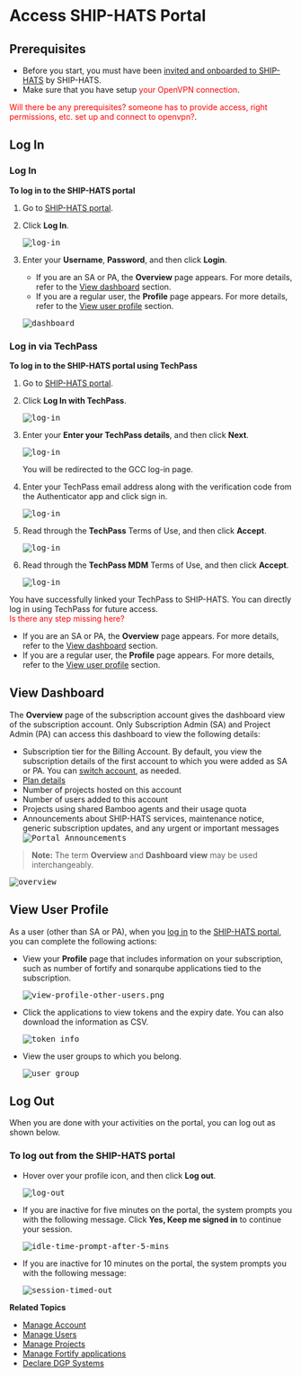 # Access SHIP-HATS Portal

<!--
**Topics**
- [Prerequisites](#prerequisites)
- [Log In](#log-in)
- [Log in via TechPass](#log-in-via-techpass)
- [View Dashboard](#view-dashboard)
- [View User Profile](#view-user-profile)
- [Log Out](#log-out)
-->


## Prerequisites

- Before you start, you must have been [invited and onboarded to SHIP-HATS](https://docs.developer.tech.gov.sg/docs/ship-hats-getting-started-guide/#/getting-started?id=quick-start-guide) by SHIP-HATS.
- Make sure that you have setup <span style="color:red">your OpenVPN connection</span>.

<span style="color:red">Will there be any prerequisites?
someone has to provide access, right permissions, etc.
set up and connect to openvpn?</span>.

## Log In

<!-- tabs:start -->

### **Log In**

**To log in to the SHIP-HATS portal**

1. Go to [SHIP-HATS portal](https://www.ship.gov.sg/).
2. Click **Log In**.

    <kbd>![log-in](log-in.png ':size=100%')</kbd>

3. Enter your **Username**, **Password**, and then click **Login**.
    - If you are an SA or PA, the **Overview** page appears. For more details, refer to the [View dashboard](#view-dashboard) section.
    - If you are a regular user, the **Profile** page appears. For more details, refer to the [View user profile](#view-user-profile) section.

    <kbd>![dashboard](dashboard.png)</kbd>

<!--
<span style="color:red">explain the page and left nav briefly.</span>
-->

### **Log in via TechPass**

**To log in to the SHIP-HATS portal using TechPass**

1. Go to [SHIP-HATS portal](https://www.ship.gov.sg/).
2. Click **Log In with TechPass**.

    <kbd>![log-in](tplogin.png ':size=100%')</kbd>

3. Enter your **Enter your TechPass details**, and then click **Next**.

    <kbd>![log-in](tp-sign-in.png ':size=100%')</kbd>

    You will be redirected to the GCC log-in page. 
1. Enter your TechPass email address along with the verification code from the Authenticator app and click sign in. 

    <kbd>![log-in](tp-gcc-log-in.png ':size=100%')</kbd>

5. Read through the **TechPass** Terms of Use, and then click **Accept**.

    <kbd>![log-in](tp-terms-of-use.png ':size=100%')</kbd>

6. Read through the **TechPass MDM** Terms of Use, and then click **Accept**.

    <kbd>![log-in](tp-mdm-terms-of-use.png ':size=100%')</kbd>

You have successfully linked your TechPass to SHIP-HATS. You can directly log in using TechPass for future access.  
<span style="color:red">Is there any step missing here?</span> 
- If you are an SA or PA, the **Overview** page appears. For more details, refer to the [View dashboard](#view-dashboard) section.
- If you are a regular user, the **Profile** page appears. For more details, refer to the [View user profile](#view-user-profile) section.

<!-- tabs:end -->


## View Dashboard
The **Overview** page of the subscription account gives the dashboard view of the subscription account. Only Subscription Admin (SA) and Project Admin (PA) can access this dashboard to view the following details:

- Subscription tier for the Billing Account. By default, you view the subscription details of the first account to which you were added as SA or PA. You can [switch account](), as needed.
- [Plan details](#view-plan-details)
- Number of projects hosted on this account
- Number of users added to this account
- Projects using shared Bamboo agents and their usage quota 
- Announcements about SHIP-HATS services, maintenance notice, generic subscription updates, and any urgent or important messages
    <kbd>![Portal Announcements](portal-announcements.png ':size=60%')

>**Note:** The term **Overview** and **Dashboard view** may be used interchangeably.

<kbd>![overview](ship-update.png ':size=100%')</kbd>

## View User Profile

As a user (other than SA or PA), when you [log in](#log-in) to the [SHIP-HATS portal](https://www.ship.gov.sg/), you can complete the following actions:
- View your **Profile** page that includes information on your subscription, such as number of fortify and sonarqube applications tied to the subscription.

    <kbd>![view-profile-other-users.png](info.png ':size=100%')</kbd>
- Click the applications to view tokens and the expiry date. You can also download the information as CSV.

    <kbd>![token info](view-users-token.png ':size=100%')</kbd>
- View the user groups to which you belong.

    <kbd>![user group](profile-2.png ':size=100%')</kbd>


## Log Out 
When you are done with your activities on the portal, you can log out as shown below.

### To log out from the SHIP-HATS portal
- Hover over your profile icon, and then click **Log out**.
    
    <kbd>![log-out](log-out.png ':size=100%')</kbd>

- If you are inactive for five minutes on the portal, the system prompts you with the following message. Click **Yes, Keep me signed in** to continue your session.

    <kbd>![idle-time-prompt-after-5-mins](idle-time-prompt-after-5-mins.png ':size=100%')</kbd>

- If you are inactive for 10 minutes on the portal, the system prompts you with the following message:

    <kbd>![session-timed-out](session-timed-out.png ':size=100%')</kbd>

**Related Topics**
  - [Manage Account](manage-account)
  - [Manage Users](manage-users)
  - [Manage Projects](manage-projects)
  - [Manage Fortify applications](manage-fortify-applications)
  - [Declare DGP Systems](declare-dgp-systems)